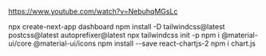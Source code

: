 https://www.youtube.com/watch?v=NebuhqMGsLc

npx create-next-app dashboard
npm install -D tailwindcss@latest postcss@latest autoprefixer@latest
npx tailwindcss init -p
npm i @material-ui/core @material-ui/icons
npm install --save react-chartjs-2
npm i chart.js
